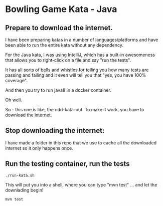 # Bowling Game Kata - Java

## Prepare to download the internet.

I have been preparing katas in a number of languages/platforms
and have been able to run the entire kata without any dependency.

For the Java kata, I was using IntelliJ, which has a built-in
awesomeness that allows you to right-click on a file and say "run the tests".

It has all sorts of bells and whistles for telling you how many tests are passing
and failing and it even will tell you that "yes, you have 100% coverage".

And then you try to run java8 in a docker container.

Oh well.

So - this one is like, the odd-kata-out. To make it work, you have to download
the internet.

## Stop downloading the internet:

I have made a folder in this repo that we use to cache all the downloaded
internet so it only happens once.

## Run the testing container, run the tests

`./run-kata.sh`

This will put you into a shell, where you can type "mvn test" ... and let the downlading
begin!

`mvn test`


